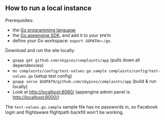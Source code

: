 How to run a local instance
---------------------------

Prerequisites:
* the [Go programming language](https://golang.org/dl/)
* the [Go appengine SDK](https://cloud.google.com/appengine/docs/go/), and add it to your `$PATH`
* define your Go workspace: `export GOPATH=~/go`.

Download and run the site locally:
* `goapp get github.com/skypies/complaints/app` (pulls down all dependencies)
* `mv complaints/config/test-values.go.sample complaints/config/test-values.go` (setup test config)
* `goapp serve $GOPATH/github.com/skypies/complaints/app` (build & run locally)
* Look at <http://localhost:8080/> (appengine admin panel is <http://localhost:8000/>)

The `test-values.go.sample` sample file has no passwords in, so
Facebook login and flightaware flightpath backfill won't be working.

